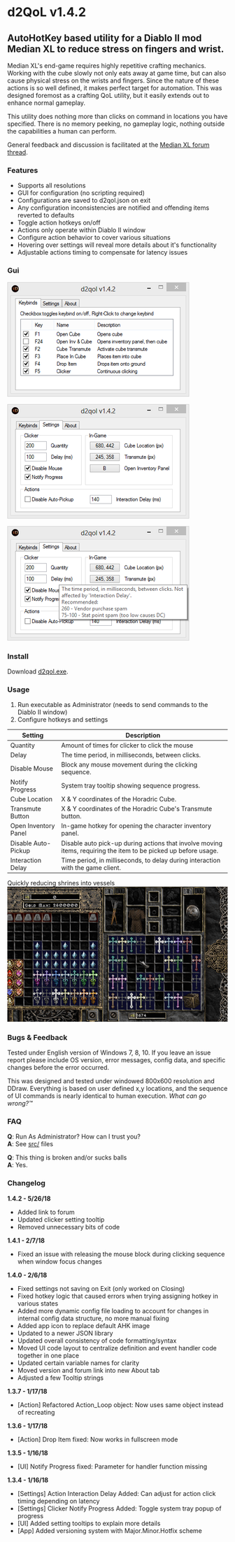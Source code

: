 # d2QoL v1.4.2
## AutoHotKey based utility for a Diablo II mod Median XL to reduce stress on fingers and wrist.

Median XL's end-game requires highly repetitive crafting mechanics. Working with the cube slowly not only eats away at game time, but can also cause physical stress on the wrists and fingers. Since the nature of these actions is so well defined, it makes perfect target for automation. This was designed foremost as a crafting QoL utility, but it easily extends out to enhance normal gameplay.

This utility does nothing more than clicks on command in locations you have specified. There is no memory peeking, no gameplay logic, nothing outside the capabilities a human can perform.

General feedback and discussion is facilitated at the [Median XL forum thread](https://forum.median-xl.com/viewtopic.php?f=4&t=3302&sid=a2d830fa9aefb97dcc5264fc48caab65).

### Features
* Supports all resolutions
* GUI for configuration (no scripting required)
* Configurations are saved to d2qol.json on exit
* Any configuration inconsistencies are notified and offending items reverted to defaults
* Toggle action hotkeys on/off
* Actions only operate within Diablo II window
* Configure action behavior to cover various situations
* Hovering over settings will reveal more details about it's functionality
* Adjustable actions timing to compensate for latency issues


### Gui
!["Keybinds UI screenshot"](media/d2qol_keybinds.png)

!["Settings UI screenshot"](media/d2qol_settings.png)

!["Settings UI screenshot with Tooltip"](media/d2qol_settingstooltip.png)

### Install
Download [d2qol.exe](build/d2qol.exe).

### Usage
1. Run executable as Administrator (needs to send commands to the Diablo II window)
2. Configure hotkeys and settings

Setting | Description
--- | ---
Quantity | Amount of times for clicker to click the mouse
Delay | The time period, in milliseconds, between clicks.
Disable Mouse | Block any mouse movement during the clicking sequence.
Notify Progress | System tray tooltip showing sequence progress.
Cube Location | X & Y coordinates of the Horadric Cube.
Transmute Button | X & Y coordinates of the Horadric Cube's Transmute button.
Open Inventory Panel | In-game hotkey for opening the character inventory panel.
Disable Auto-Pickup | Disable auto pick-up during actions that involve moving items, requiring the item to be picked up before usage.
Interaction Delay | Time period, in milliseconds, to delay during interaction with the game client.

Quickly reducing shrines into vessels
![Reducing shrines into vessel](media/d2qol_shrines.gif)

### Bugs & Feedback
Tested under English version of Windows 7, 8, 10. If you leave an issue report please include OS version, error messages, config data, and specific changes before the error occurred.

This was designed and tested under windowed 800x600 resolution and DDraw. Everything is based on user defined x,y locations, and the sequence of UI commands is nearly identical to human execution. *What can go wrong?™*

### FAQ
**Q**: Run As Administrator? How can I trust you?  
**A**: See [src/](src/) files

**Q**: This thing is broken and/or sucks balls  
**A**: Yes.


### Changelog
**1.4.2 - 5/26/18**
* Added link to forum
* Updated clicker setting tooltip
* Removed unnecessary bits of code

**1.4.1 - 2/7/18**  
* Fixed an issue with releasing the mouse block during clicking sequence when window focus changes

**1.4.0 - 2/6/18**  
* Fixed settings not saving on Exit (only worked on Closing)
* Fixed hotkey logic that caused errors when trying assigning hotkey in various states
* Added more dynamic config file loading to account for changes in internal config data structure, no more manual fixing
* Added app icon to replace default AHK image
* Updated to a newer JSON library
* Updated overall consistency of code formatting/syntax
* Moved UI code layout to centralize definition and event handler code together in one place
* Updated certain variable names for clarity
* Moved version and forum link into new About tab
* Adjusted a few Tooltip strings

**1.3.7 - 1/17/18**  
* [Action] Refactored Action_Loop object: Now uses same object instead of recreating

**1.3.6 - 1/17/18**  
* [Action] Drop Item fixed: Now works in fullscreen mode

**1.3.5 - 1/16/18**  
* [UI] Notify Progress fixed: Parameter for handler function missing

**1.3.4 - 1/16/18**  
* [Settings] Action Interaction Delay Added: Can adjust for action click timing depending on latency
* [Settings] Clicker Notify Progress Added: Toggle system tray popup of progress
* [UI] Added setting tooltips to explain more details
* [App] Added versioning system with Major.Minor.Hotfix scheme
